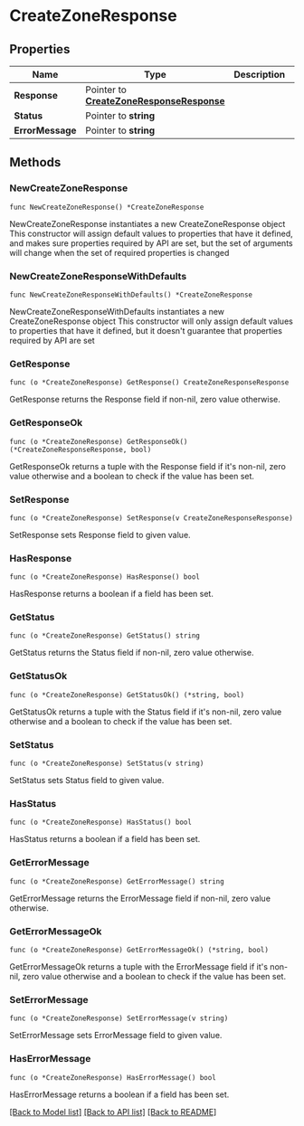 # CreateZoneResponse

## Properties

Name | Type | Description | Notes
------------ | ------------- | ------------- | -------------
**Response** | Pointer to [**CreateZoneResponseResponse**](CreateZoneResponseResponse.md) |  | [optional] 
**Status** | Pointer to **string** |  | [optional] 
**ErrorMessage** | Pointer to **string** |  | [optional] 

## Methods

### NewCreateZoneResponse

`func NewCreateZoneResponse() *CreateZoneResponse`

NewCreateZoneResponse instantiates a new CreateZoneResponse object
This constructor will assign default values to properties that have it defined,
and makes sure properties required by API are set, but the set of arguments
will change when the set of required properties is changed

### NewCreateZoneResponseWithDefaults

`func NewCreateZoneResponseWithDefaults() *CreateZoneResponse`

NewCreateZoneResponseWithDefaults instantiates a new CreateZoneResponse object
This constructor will only assign default values to properties that have it defined,
but it doesn't guarantee that properties required by API are set

### GetResponse

`func (o *CreateZoneResponse) GetResponse() CreateZoneResponseResponse`

GetResponse returns the Response field if non-nil, zero value otherwise.

### GetResponseOk

`func (o *CreateZoneResponse) GetResponseOk() (*CreateZoneResponseResponse, bool)`

GetResponseOk returns a tuple with the Response field if it's non-nil, zero value otherwise
and a boolean to check if the value has been set.

### SetResponse

`func (o *CreateZoneResponse) SetResponse(v CreateZoneResponseResponse)`

SetResponse sets Response field to given value.

### HasResponse

`func (o *CreateZoneResponse) HasResponse() bool`

HasResponse returns a boolean if a field has been set.

### GetStatus

`func (o *CreateZoneResponse) GetStatus() string`

GetStatus returns the Status field if non-nil, zero value otherwise.

### GetStatusOk

`func (o *CreateZoneResponse) GetStatusOk() (*string, bool)`

GetStatusOk returns a tuple with the Status field if it's non-nil, zero value otherwise
and a boolean to check if the value has been set.

### SetStatus

`func (o *CreateZoneResponse) SetStatus(v string)`

SetStatus sets Status field to given value.

### HasStatus

`func (o *CreateZoneResponse) HasStatus() bool`

HasStatus returns a boolean if a field has been set.

### GetErrorMessage

`func (o *CreateZoneResponse) GetErrorMessage() string`

GetErrorMessage returns the ErrorMessage field if non-nil, zero value otherwise.

### GetErrorMessageOk

`func (o *CreateZoneResponse) GetErrorMessageOk() (*string, bool)`

GetErrorMessageOk returns a tuple with the ErrorMessage field if it's non-nil, zero value otherwise
and a boolean to check if the value has been set.

### SetErrorMessage

`func (o *CreateZoneResponse) SetErrorMessage(v string)`

SetErrorMessage sets ErrorMessage field to given value.

### HasErrorMessage

`func (o *CreateZoneResponse) HasErrorMessage() bool`

HasErrorMessage returns a boolean if a field has been set.


[[Back to Model list]](../README.md#documentation-for-models) [[Back to API list]](../README.md#documentation-for-api-endpoints) [[Back to README]](../README.md)


